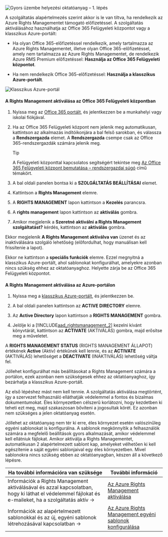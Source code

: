 ![Gyors üzembe helyezési oktatóanyag – 1. lépés](../media/AzRMS_QuickStartSteps1.PNG)

A szolgáltatás alapértelmezés szerint akkor is le van tiltva, ha rendelkezik az Azure Rights Managementet támogató előfizetéssel. A szolgáltatás aktiválásához használhatja az Office 365 Felügyeleti központot vagy a klasszikus Azure-portált:

-   Ha olyan Office 365-előfizetéssel rendelkezik, amely tartalmazza az Azure Rights Managementet, illetve olyan Office 365-előfizetéssel, amely nem tartalmazza az Azure Rights Managementet, de rendelkezik Azure RMS Premium előfizetéssel: **Használja az Office 365 Felügyeleti központot**.

-   Ha nem rendelkezik Office 365-előfizetéssel: **Használja a klasszikus Azure-portált**.

![Klasszikus Azure-portál](../media/AzRMS_Tutorial_1_Screenshots.png)

#### A Rights Management aktiválása az Office 365 Felügyeleti központban

1.  Nyissa meg az [Office 365 portált](https://portal.office.com/), és jelentkezzen be a munkahelyi vagy iskolai fiókjával.

2.  Ha az Office 365 Felügyeleti központ nem jelenik meg automatikusan, kattintson az alkalmazás indítóikonjára a bal felső sarokban, és válassza a **Rendszergazda** elemet. A **Rendszergazda** csempe csak az Office 365-rendszergazdák számára jelenik meg.

    > [!TIP]
    > A Felügyeleti központtal kapcsolatos segítségért tekintse meg [Az Office 365 Felügyeleti központ bemutatása – rendszergazdai súgó](https://support.office.com/article/About-the-Office-365-admin-center-Admin-Help-58537702-d421-4d02-8141-e128e3703547) című témakört.

3.  A bal oldali panelen bontsa ki a **SZOLGÁLTATÁS BEÁLLÍTÁSAI** elemet.

4.  Kattintson a **Rights Management** elemre.

5.  A **RIGHTS MANAGEMENT** lapon kattintson a **Kezelés** parancsra.

6.  A **rights management** lapon kattintson az **aktiválás** gombra.

7.  Amikor megjelenik a **Szeretné aktiválni a Rights Management szolgáltatást?** kérdés, kattintson az **aktiválás** gombra.

Ekkor megjelenik **A Rights Management aktiválva van** üzenet és az inaktiválására szolgáló lehetőség (előfordulhat, hogy manuálisan kell frissítenie a lapot).

Ekkor ne kattintson a **speciális funkciók** elemre. Ezzel megnyitná a klasszikus Azure-portált, ahol sablonokat konfigurálhat, amelyekre azonban nincs szükség ehhez az oktatóanyaghoz. Helyette zárja be az Office 365 Felügyeleti központot.

#### A Rights Management aktiválása az Azure-portálon

1.  Nyissa meg a [klasszikus Azure-portált](http://go.microsoft.com/fwlink/p/?LinkID=275081), és jelentkezzen be.

2.  A bal oldali panelen kattintson az **ACTIVE DIRECTORY** elemre.

3.  Az **Active Directory** lapon kattintson a **RIGHTS MANAGEMENT** gombra.

4.  Jelölje ki a [!INCLUDE[aad_rightsmanagement_2](../includes/aad_rightsmanagement_2_md.md)] kezelni kívánt könyvtárát, kattintson az **ACTIVATE** (AKTIVÁLÁS) gombra, majd erősítse meg a műveletet.

A **RIGHTS MANAGEMENT STATUS** (RIGHTS MANAGEMENT ÁLLAPOT) értékének **Active** (Aktív) értékűnek kell lennie, és az **ACTIVATE** (AKTIVÁLÁS) lehetőséget a **DEACTIVATE** (INAKTIVÁLÁS) lehetőség váltja fel.

Jóllehet konfigurálhat más beállításokat a Rights Management számára a portálon, ezek azonban nem szükségesek ehhez az oktatóanyaghoz, így bezárhatja a klasszikus Azure-portált.

Az első lépéshez mást nem kell tennie. A szolgáltatás aktiválása megtörtént, így a szervezet felhasználó elláthatják védelemmel a fontos és bizalmas dokumentumokat. Éles környezetben célszerű korlátozni, hogy kezdetben ki teheti ezt meg, majd szakaszosan bővíteni a jogosultak körét. Ez azonban nem szükséges a jelen oktatóanyag esetén.

Jóllehet az oktatóanyag nem tér ki erre, éles környezet esetén valószínűleg egyéni sablonokat is konfigurálna. A sablonok megkönnyítik a felhasználók számára a megfelelő beállítások gyors alkalmazását, amikor védelemmel kell ellátniuk fájlokat. Amikor aktiválja a Rights Managementet, automatikusan 2 alapértelmezett sablont kap, amelyeket vélhetően ki kell egészítenie a saját egyéni sablonjaival egy éles környezetben. Mivel sablonokra nincs szükség ebben az oktatóanyagban, készen áll a következő lépésre.

|Ha további információra van szüksége|További információ|
|--------------------------------|--------------------------|
|Információk a Rights Management aktiválásával és azzal kapcsolatban, hogy ki láthat el védelemmel fájlokat és e-maileket, ha a szolgáltatás aktív   →|[Az Azure Rights Management aktiválása](../deploy-use/activate-azure-classic.md)|
|Információk az alapértelmezett sablonokkal és az új, egyéni sablonok létrehozásával kapcsolatban   →|[Az Azure Rights Management egyéni sablonok konfigurálása](../deploy-use/create-template.md)|


<!--HONumber=Apr16_HO3-->


